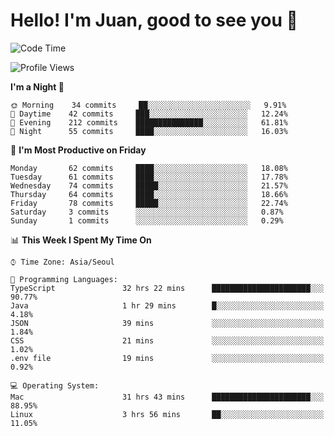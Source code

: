 # Hello! I'm Juan, good to see you 👋

<!--
**Y-k-Y/Y-k-Y** is a ✨ _special_ ✨ repository because its `README.md` (this file) appears on your GitHub profile.

Here are some ideas to get you started:

- 🔭 I’m currently working on ...
- 🌱 I’m currently learning ...
- 👯 I’m looking to collaborate on ...
- 🤔 I’m looking for help with ...
- 💬 Ask me about ...
- 📫 How to reach me: ...
- 😄 Pronouns: ...
- ⚡ Fun fact: ...
-->
<!--
![Profile views](https://gpvc.arturio.dev/Y-k-Y)

[![Omid Nikrah StackOverflow](https://github-readme-stackoverflow.vercel.app/?userID=9517076)](https://stackoverflow.com/users/9517076/i-have-10-fingers)
-->

<!--START_SECTION:waka-->
![Code Time](http://img.shields.io/badge/Code%20Time-376%20hrs%2042%20mins-blue)

![Profile Views](http://img.shields.io/badge/Profile%20Views-0-blue)

**I'm a Night 🦉** 

```text
🌞 Morning    34 commits     ██░░░░░░░░░░░░░░░░░░░░░░░   9.91% 
🌆 Daytime    42 commits     ███░░░░░░░░░░░░░░░░░░░░░░   12.24% 
🌃 Evening    212 commits    ███████████████░░░░░░░░░░   61.81% 
🌙 Night      55 commits     ████░░░░░░░░░░░░░░░░░░░░░   16.03%

```
📅 **I'm Most Productive on Friday** 

```text
Monday       62 commits     ████░░░░░░░░░░░░░░░░░░░░░   18.08% 
Tuesday      61 commits     ████░░░░░░░░░░░░░░░░░░░░░   17.78% 
Wednesday    74 commits     █████░░░░░░░░░░░░░░░░░░░░   21.57% 
Thursday     64 commits     ████░░░░░░░░░░░░░░░░░░░░░   18.66% 
Friday       78 commits     █████░░░░░░░░░░░░░░░░░░░░   22.74% 
Saturday     3 commits      ░░░░░░░░░░░░░░░░░░░░░░░░░   0.87% 
Sunday       1 commits      ░░░░░░░░░░░░░░░░░░░░░░░░░   0.29%

```


📊 **This Week I Spent My Time On** 

```text
⌚︎ Time Zone: Asia/Seoul

💬 Programming Languages: 
TypeScript               32 hrs 22 mins      ██████████████████████░░░   90.77% 
Java                     1 hr 29 mins        █░░░░░░░░░░░░░░░░░░░░░░░░   4.18% 
JSON                     39 mins             ░░░░░░░░░░░░░░░░░░░░░░░░░   1.84% 
CSS                      21 mins             ░░░░░░░░░░░░░░░░░░░░░░░░░   1.02% 
.env file                19 mins             ░░░░░░░░░░░░░░░░░░░░░░░░░   0.92%

💻 Operating System: 
Mac                      31 hrs 43 mins      ██████████████████████░░░   88.95% 
Linux                    3 hrs 56 mins       ██░░░░░░░░░░░░░░░░░░░░░░░   11.05%

```


<!--END_SECTION:waka-->
